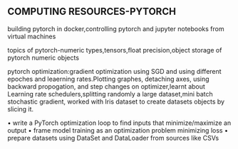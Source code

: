 ## COMPUTING RESOURCES-PYTORCH
building pytorch in docker,controlling pytorch and jupyter notebooks from virtual machines

topics of pytorch-numeric types,tensors,float precision,object storage of pytorch numeric objects

pytorch optimization:gradient optimization using SGD and using different epoches and leaerning rates.Plotting graphes, detaching axes, using backward propogation, and step changes on optimizer,learnt about Learning rate schedulers,splitting randomly a large dataset,mini batch stochastic gradient, worked with Iris dataset to create datasets objects by slicing it.

• write a PyTorch optimization loop to find inputs that 
minimize/maximize an output
• frame model training as an optimization problem minimizing 
loss
• prepare datasets using DataSet and DataLoader from 
sources like CSVs
